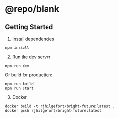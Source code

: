 # @repo/blank

## Getting Started

1. Install dependencies

```
npm install
```

2. Run the dev server

```
npm run dev
```

Or build for production:

```
npm run build
npm run start
```

3. Docker

```
docker build -t rjhilgefort/bright-future:latest .
docker push rjhilgefort/bright-future:latest
```
